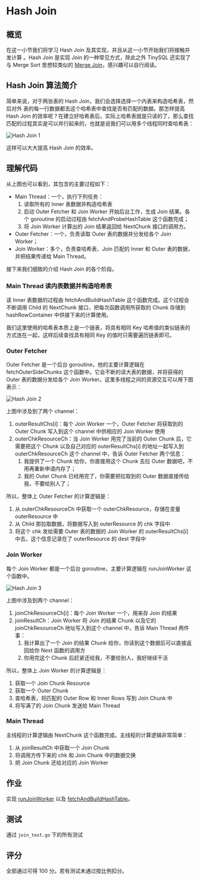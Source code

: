 # Hash Join

## 概览

在这一小节我们将学习 Hash Join 及其实现，并且从这一小节开始我们将接触并发计算
。Hash Join 是实现 Join 的一种常见方式，除此之外 TinySQL 还实现了与 Merge Sort 思想较类似的 [Merge Join](https://github.com/pingcap-incubator/tinysql/blob/master/executor/merge_join.go#L24)，感兴趣可以自行阅读。

## Hash Join 算法简介

简单来说，对于两张表的 Hash Join，我们会选择选择一个内表来构造哈希表，然后对外 表的每一行数据都去这个哈希表中查找是否有匹配的数据。那怎样提高 Hash Join 的效率呢？在建立好哈希表后，实际上哈希表就是只读的了，那么查找匹配的过程其实是可以并行起来的，也就是说我们可以用多个线程同时查哈希表：

![Hash Join 1](./imgs/proj3-part2-1.png)

这样可以大大提高 Hash Join 的效率。

## 理解代码

从上图也可以看到，其包含的主要过程如下：

- Main Thread：一个，执行下列任务：
	1. 读取所有的 Inner 表数据并构造哈希表
	2. 启动 Outer Fetcher 和 Join Worker 开始后台工作，生成 Join 结果。各个 goroutine 的启动过程由 fetchAndProbeHashTable 这个函数完成；
	3. 将 Join Worker 计算出的 Join 结果返回给 NextChunk 接口的调用方。
- Outer Fetcher：一个，负责读取 Outer 表的数据并分发给各个 Join Worker；
- Join Worker：多个，负责查哈希表、Join 匹配的 Inner 和 Outer 表的数据，并把结果传递给 Main Thread。

接下来我们细致的介绍 Hash Join 的各个阶段。

### Main Thread 读内表数据并构造哈希表

读 Inner 表数据的过程由 fetchAndBuildHashTable 这个函数完成。这个过程会不断调用 Child 的 NextChunk 接口，把每次函数调用所获取的 Chunk 存储到 hashRowContainer 中供接下来的计算使用。

我们这里使用的哈希表本质上是一个链表，将具有相同 Key 哈希值的类似链表的方式连在一起，这样后续查找具有相同 Key 的值时只需要遍历链表即可。

### Outer Fetcher

Outer Fetcher 是一个后台 goroutine，他的主要计算逻辑在 fetchOuterSideChunks 这个函数中。它会不断的读大表的数据，并将获得的 Outer 表的数据分发给各个 Join Worker。这里多线程之间的资源交互可以用下图表示：

![Hash Join 2](./imgs/proj3-part2-2.jpg)

上图中涉及到了两个 channel：

1. outerResultChs[i]：每个 Join Worker 一个，Outer Fetcher 将获取到的 Outer Chunk 写入到这个 channel 中供相应的 Join Worker 使用
2. outerChkResourceCh：当 Join Worker 用完了当前的 Outer Chunk 后，它需要把这个 Chunk 以及自己对应的 outerResultChs[i] 的地址一起写入到 outerChkResourceCh 这个 channel 中，告诉 Outer Fetcher 两个信息：
	1. 我提供了一个 Chunk 给你，你直接用这个 Chunk 去拉 Outer 数据吧，不用再重新申请内存了；
	2. 我的 Outer Chunk 已经用完了，你需要把拉取到的 Outer 数据直接传给我，不要给别人了；

所以，整体上 Outer Fetcher 的计算逻辑是：

1. 从 outerChkResourceCh 中获取一个 outerChkResource，存储在变量 outerResource 中
2. 从 Child 那拉取数据，将数据写入到 outerResource 的 chk 字段中
3. 将这个 chk 发给需要 Outer 表的数据的 Join Worker 的 outerResultChs[i] 中去，这个信息记录在了 outerResource 的 dest 字段中

### Join Worker

每个 Join Worker 都是一个后台 goroutine，主要计算逻辑在 runJoinWorker 这个函数中。

![Hash Join 3](./imgs/proj3-part2-3.jpg)

上图中涉及到两个 channel：

1. joinChkResourceCh[i]：每个 Join Worker 一个，用来存 Join 的结果
2. joinResultCh：Join Worker 将 Join 的结果 Chunk 以及它的 joinChkResourceCh 地址写入到这个 channel 中，告诉 Main Thread 两件事：
	1. 我计算出了一个 Join 的结果 Chunk 给你，你读到这个数据后可以直接返回给你 Next 函数的调用方
	2. 你用完这个 Chunk 后赶紧还给我，不要给别人，我好继续干活


所以，整体上 Join Worker 的计算逻辑是：

1. 获取一个 Join Chunk Resource
2. 获取一个 Outer Chunk
3. 查哈希表，将匹配的 Outer Row 和 Inner Rows 写到 Join Chunk 中
4. 将写满了的 Join Chunk 发送给 Main Thread

### Main Thread

主线程的计算逻辑由 NextChunk 这个函数完成。主线程的计算逻辑非常简单：

1. 从 joinResultCh 中获取一个 Join Chunk
2. 将调用方传下来的 chk 和 Join Chunk 中的数据交换
3. 把 Join Chunk 还给对应的 Join Worker

## 作业

实现 [runJoinWorker](https://github.com/pingcap-incubator/tinysql/blob/hash-join/executor/join.go#L243) 以及 [fetchAndBuildHashTable](https://github.com/pingcap-incubator/tinysql/blob/hash-join/executor/join.go#L148)。

## 测试

通过 `join_test.go` 下的所有测试

## 评分

全部通过可得 100 分。若有测试未通过按比例扣分。


